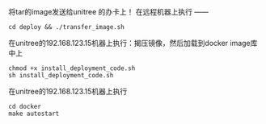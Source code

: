将tar的image发送给unitree 的办卡上！
在远程机器上执行  ——  
```
cd deploy && ./transfer_image.sh 
```

在unitree的192.168.123.15机器上执行：揭压镜像，然后加载到docker image库中上
```
chmod +x install_deployment_code.sh
sh install_deployment_code.sh
```

在unitree的192.168.123.15机器上执行
```
cd docker
make autostart
```

